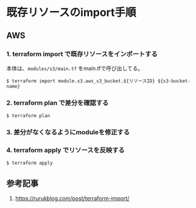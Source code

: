 # 既存リソースのimport手順

## AWS

### 1. terraform import で既存リソースをインポートする

本体は、`modules/s3/main.tf` をmain.tfで呼び出してる。

```shell
$ terraform import module.s3.aws_s3_bucket.${リソースID} ${s3-bucket-name}
```

### 2. terraform plan で差分を確認する

```shell
$ terraform plan
```

### 3. 差分がなくなるようにmoduleを修正する

### 4. terraform apply でリソースを反映する

```shell
$ terraform apply
```

## 参考記事

1. https://rurukblog.com/post/terraform-import/
